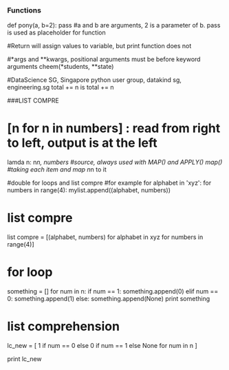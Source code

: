 ### Functions ###
def pony(a, b=2):
	pass
	#a and b are arguments, 2 is a parameter of b. pass is used as placeholder for function

#Return will assign values to variable, but print function does not

#*args and **kwargs, positional arguments must be before keyword arguments
cheem(*students, **state)

#DataScience SG, Singapore python user group, datakind sg, engineering.sg
total += n is total += n 

###LIST COMPRE
# [n for n in numbers] : read from right to left, output is at the left
lamda n: n*n, numbers #source, always used with MAP() and APPLY()
map() #taking each item and map n*n to it

#double for loops and list compre
#for example
for alphabet in 'xyz':
	for numbers in range(4):
		mylist.append((alphabet, numbers))

# list compre
list compre = [(alphabet, numbers) for alphabet in xyz for numbers in range(4)]

# for loop
something = []
for num in n:
    if num == 1:
        something.append(0)
    elif num == 0:
        something.append(1)
    else:
        something.append(None)
print something

# list comprehension
lc_new = [
    1 if num == 0 
    else 0 if num == 1 
    else None 
    for num in n
]

print lc_new
